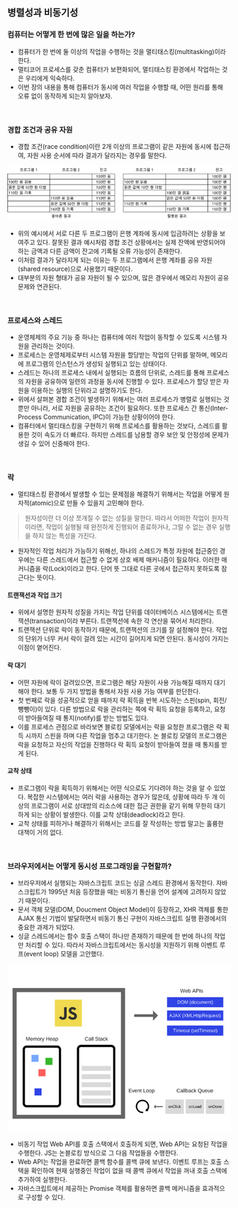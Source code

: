## 병렬성과 비동기성

### 컴퓨터는 어떻게 한 번에 많은 일을 하는가?
* 컴퓨터가 한 번에 둘 이상의 작업을 수행하는 것을 멀티태스킹(multitasking)이라 한다.
* 멀티코어 프로세스를 갖춘 컴퓨터가 보편화되어, 멀티태스킹 환경에서 작업하는 것은 우리에게 익숙하다.
* 이번 장의 내용을 통해 컴퓨터가 동시에 여러 작업을 수행할 때, 어떤 원리를 통해 오류 없이 동작하게 되는지 알아보자.

</br>

### 경합 조건과 공유 자원
* 경합 조건(race condition)이란 2개 이상의 프로그램이 같은 자원에 동시에 접근하여, 자원 사용 순서에 따라 결과가 달라지는 경우를 말한다.

![rudgkqwhrjs 예시](image1.png)

* 위의 예시에서 서로 다른 두 프로그램이 은행 계좌에 동시에 입금하려는 상황을 보여주고 있다. 잘못된 결과 예시처럼 경합 조건 상황에서는 실제 잔액에 반영되어야 하는 금액과 다른 금액이 잔고에 기록될 오류 가능성이 존재한다.
* 이처럼 결과가 달라지게 되는 이유는 두 프로그램에서 은행 계좌를 공유 자원(shared resource)으로 사용했기 때문이다.
* 대부분의 자원 형태가 공유 자원이 될 수 있으며, 많은 경우에서 메모리 자원이 공유 문제와 연관된다.

</br>

### 프로세스와 스레드
* 운영체제의 주요 기능 중 하나는 컴퓨터에 여러 작업이 동작할 수 있도록 시스템 자원을 관리하는 것이다.
* 프로세스는 운영체제로부터 시스템 자원을 할당받는 작업의 단위를 말하며, 메모리에 프로그램의 인스턴스가 생성되 실행되고 있는 상태이다.
* 스레드는 하나의 프로세스 내에서 실행되는 흐름의 단위로, 스레드를 통해 프로세스의 자원을 공유하여 일련의 과정을 동시에 진행할 수 있다. 프로세스가 할당 받은 자원을 이용하는 실행의 단위라고 설명하기도 한다.
* 위에서 살펴본 경합 조건이 발생하기 위해서는 여러 프로세스가 병렬로 실행되는 것 뿐만 아니라, 서로 자원을 공유하는 조건이 필요하다. 또한 프로세스 간 통신(Inter-Process Communication, IPC)이 가능한 상황이어야 한다.
* 컴퓨터에서 멀티태스킹을 구현하기 위해 프로세스를 활용하는 것보다, 스레드를 활용한 것이 속도가 더 빠르다. 하지만 스레드를 남용할 경우 보안 및 안정성에 문제가 생길 수 있어 신중해야 한다.

</br>

### 락
* 멀티태스킹 환경에서 발생할 수 있는 문제점을 해결하기 위해서는 작업을 어떻게 원자적(atomic)으로 만들 수 있을지 고민해야 한다. 
> 원자성이란 더 이상 쪼개질 수 없는 성질을 말한다. 따라서 어떠한 작업이 원자적이라면, 작업이 실행될 때 완전하게 진행되어 종료하거나, 그럴 수 없는 경우 실행을 하지 않는 특성을 가진다.
* 원자적인 작업 처리가 가능하기 위해선, 하나의 스레드가 특정 자원에 접근중인 경우에는 다른 스레드에서 접근할 수 없게 상호 배제 매커니즘이 필요하다. 이러한 매커니즘을 락(Lock)이라고 한다. 단어 뜻 그대로 다른 곳에서 접근하지 못하도록 잠근다는 뜻이다.

#### 트랜잭션과 작업 크기
* 위에서 설명한 원자적 성질을 가지는 작업 단위를 데이터베이스 시스템에서는 트랜잭션(transaction)이라 부른다. 트랜잭션에 속한 각 연산을 묶어서 처리한다.
* 트랜잭션 단위로 락이 동작하기 때문에, 트랜잭션의 크기를 잘 설정해야 한다. 작업의 단위가 너무 커서 락이 걸려 있는 시간이 길어지게 되면 안된다. 동시성이 가지는 이점이 옅어진다.

#### 락 대기
* 어떤 자원에 락이 걸려있으면, 프로그램은 해당 자원이 사용 가능해질 때까지 대기해야 한다. 보통 두 가지 방법을 통해서 자원 사용 가능 여부를 판단한다. 
* 첫 번째로 락을 성공적으로 얻을 때까지 락 획득을 반복 시도하는 스핀(spin, 회전/뺑뺑이)이 있다. 다른 방법으로 락을 관리하는 쪽에 락 획득 요청을 등록하고, 요청이 받아들여질 때 통지(notify)를 받는 방법도 있다.
* 이를 프로세스 관점으로 바라보면 블로킹 모델에서는 락을 요청한 프로그램은 락 획득 시까지 스핀을 하며 다른 작업을 멈추고 대기한다. 논 블로킹 모델의 프로그램은 락을 요청하고 자신의 작업을 진행하다 락 획득 요청이 받아들여 졌을 때 통지를 받게 된다.

#### 교착 상태
* 프로그램이 락을 획득하기 위해서는 어떤 식으로도 기다려야 하는 것을 알 수 있었다. 복잡한 시스템에서는 여러 락을 사용하는 경우가 많은데, 상황에 따라 두 개 이상의 프로그램이 서로 상대방의 리소스에 대한 접근 권한을 같기 위해 무한히 대기하게 되는 상황이 발생한다. 이를 교착 상태(deadlock)라고 한다.
* 교착 상태를 피하거나 해결하기 위해서는 코드를 잘 작성하는 방법 말고는 훌륭한 대책이 거의 없다.

</br>

### 브라우저에서는 어떻게 동시성 프로그래밍을 구현할까?
* 브라우저에서 실행되는 자바스크립트 코드는 싱글 스레드 환경에서 동작한다. 자바스크립트가 1995년 처음 등장했을 때는 비동기 통신을 언어 설계에 고려하지 않았기 때문이다. 
* 문서 객체 모델(DOM, Doucment Object Model)이 등장하고, XHR 객체를 통한 AJAX 통신 기법이 발달하면서 비동기 통신 구현이 자바스크립트 실행 환경에서의 중요한 과제가 되었다.
* 싱글 스레드에서는 함수 호출 스택이 하나만 존재하기 때문에 한 번에 하나의 작업만 처리할 수 있다. 따라서 자바스크립트에서는 동시성을 지원하기 위해 이벤트 루프(event loop) 모델을 고안했다.

![자바스크립트 런타임 환경](image2.png)

* 비동기 작업 Web API를 호출 스택에서 호출하게 되면, Web API는 요청된 작업을 수행한다. JS는 논블로킹 방식으로 그 다음 작업들을 수행한다. 
* Web API는 작업을 완료하면 콜백 함수를 콜백 큐에 보낸다. 이벤트 루프는 호출 스택을 확인하여 현재 실행중인 작업이 없을 때 콜백 큐에서 작업을 꺼내 호출 스택에 추가하여 실행한다.
* 자바스크립트에서 제공하는 Promise 객체를 활용하면 콜백 메커니즘을 효과적으로 구성할 수 있다.
